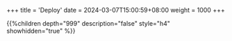 +++
title = 'Deploy'
date = 2024-03-07T15:00:59+08:00
weight = 1000
+++

{{%children depth="999" description="false" style="h4" showhidden="true" %}}